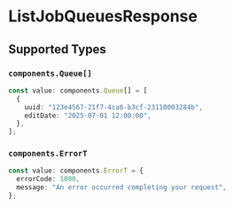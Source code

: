 # ListJobQueuesResponse


## Supported Types

### `components.Queue[]`

```typescript
const value: components.Queue[] = [
  {
    uuid: "123e4567-21f7-4ca6-b3cf-23110003284b",
    editDate: "2025-07-01 12:00:00",
  },
];
```

### `components.ErrorT`

```typescript
const value: components.ErrorT = {
  errorCode: 1000,
  message: "An error occurred completing your request",
};
```

